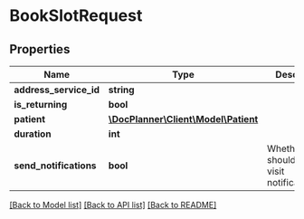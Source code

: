 # BookSlotRequest

## Properties
Name | Type | Description | Notes
------------ | ------------- | ------------- | -------------
**address_service_id** | **string** |  | 
**is_returning** | **bool** |  | [optional] 
**patient** | [**\DocPlanner\Client\Model\Patient**](Patient.md) |  | 
**duration** | **int** |  | 
**send_notifications** | **bool** | Whether we should send visit notificatications | [optional] [default to true]

[[Back to Model list]](../../README.md#documentation-for-models) [[Back to API list]](../../README.md#documentation-for-api-endpoints) [[Back to README]](../../README.md)

